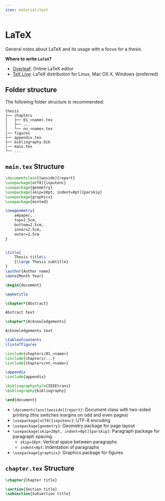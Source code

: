 ```yaml
---
icon: material/text
---
```


# LaTeX

General notes about LaTeX and its usage with a focus for a thesis.

**Where to write `LaTeX`?**

-   [Overleaf](https://www.overleaf.com/): Online LaTeX editor
-   [TeX Live](https://www.tug.org/texlive/): LaTeX distribution for Linux, Mac OS X, Windows (preferred)

## Folder structure

The following folder structure is recommended:

```text
thesis
├── chapters
│   ├── 01_<name>.tex
│   ├── ...
│   └── nn_<name>.tex
│── figures
├── appendix.tex
├── bibliography.bib
│── main.tex
└── ...
```

## `main.tex` Structure

```latex
\documentclass[twoside]{report}
\usepackage[utf8]{inputenc}
\usepackage{geometry}
\usepackage[skip=10pt, indent=0pt]{parskip}
\usepackage{graphicx}
\usepackage{minted}

\newgeometry{
    a4paper,
    top=2.5cm,
    bottom=2.5cm,
    inner=2.5cm,
    outer=2.5cm
}


\title{
    Thesis title\\
    {\large Thesis subtitle}
}
\author{Author name}
\date{Month Year}

\begin{document}

\maketitle

\chapter*{Abstract}

Abstract text

\chapter*{Acknowledgements}

Acknowledgements text

\tableofcontents
\listoffigures

\include{chapters/01_<name>}
\include{chapters/...}
\include{chapters/nn_<name>}

\appendix
\include{appendix}

\bibliographystyle{IEEEtrans}
\bibliography{bibliography}

\end{document}
```

-   `\documentclass[twoside]{report}`: Document class with two-sided printing (this switches margins on odd and even pages)
-   `\usepackage[utf8]{inputenc}`: UTF-8 encoding
-   `\usepackage{geometry}`: Geometry package for page layout
-   `\usepackage[skip=20pt, indent=0pt]{parskip}`: Paragraph package for paragraph spacing
    -   `skip=10pt`: Vertical space between paragraphs
    -   `indent=0pt`: Indentation of paragraphs
-   `\usepackage{graphicx}`: Graphics package for figures

## `chapter.tex` Structure

```latex
\chapter{Chapter title}

\section{Section title}
\subsection{Subsection title}
```
